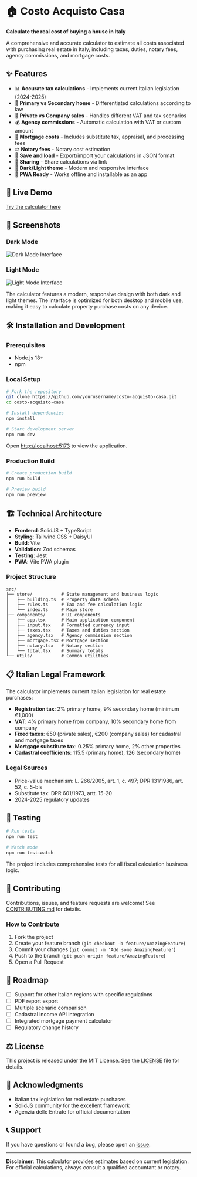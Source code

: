 # 🏠 Costo Acquisto Casa

**Calculate the real cost of buying a house in Italy**

A comprehensive and accurate calculator to estimate all costs associated with purchasing real estate in Italy, including taxes, duties, notary fees, agency commissions, and mortgage costs.

## ✨ Features

- 📊 **Accurate tax calculations** - Implements current Italian legislation (2024-2025)
- 🏡 **Primary vs Secondary home** - Differentiated calculations according to law
- 🏢 **Private vs Company sales** - Handles different VAT and tax scenarios
- 💰 **Agency commissions** - Automatic calculation with VAT or custom amount
- 🏦 **Mortgage costs** - Includes substitute tax, appraisal, and processing fees
- ⚖️ **Notary fees** - Notary cost estimation
- 💾 **Save and load** - Export/import your calculations in JSON format
- 🔗 **Sharing** - Share calculations via link
- 🌙 **Dark/Light theme** - Modern and responsive interface
- 📱 **PWA Ready** - Works offline and installable as an app

## 🚀 Live Demo

[Try the calculator here](https://costo-acquisto-casa.albertoforni.com/)

## 📸 Screenshots

### Dark Mode

![Dark Mode Interface](https://github.com/user-attachments/assets/dark-mode-screenshot.png)

### Light Mode

![Light Mode Interface](https://github.com/user-attachments/assets/light-mode-screenshot.png)

The calculator features a modern, responsive design with both dark and light themes. The interface is optimized for both desktop and mobile use, making it easy to calculate property purchase costs on any device.

## 🛠️ Installation and Development

### Prerequisites

- Node.js 18+
- npm

### Local Setup

```bash
# Fork the repository
git clone https://github.com/yourusername/costo-acquisto-casa.git
cd costo-acquisto-casa

# Install dependencies
npm install

# Start development server
npm run dev
```

Open [http://localhost:5173](http://localhost:5173) to view the application.

### Production Build

```bash
# Create production build
npm run build

# Preview build
npm run preview
```

## 🏗️ Technical Architecture

- **Frontend**: SolidJS + TypeScript
- **Styling**: Tailwind CSS + DaisyUI
- **Build**: Vite
- **Validation**: Zod schemas
- **Testing**: Jest
- **PWA**: Vite PWA plugin

### Project Structure

```
src/
├── store/           # State management and business logic
│   ├── building.ts  # Property data schema
│   ├── rules.ts     # Tax and fee calculation logic
│   └── index.ts     # Main store
├── components/      # UI components
│   ├── app.tsx      # Main application component
│   ├── input.tsx    # Formatted currency input
│   ├── taxes.tsx    # Taxes and duties section
│   ├── agency.tsx   # Agency commission section
│   ├── mortgage.tsx # Mortgage section
│   ├── notary.tsx   # Notary section
│   └── total.tsx    # Summary totals
└── utils/           # Common utilities
```

## 📋 Italian Legal Framework

The calculator implements current Italian legislation for real estate purchases:

- **Registration tax**: 2% primary home, 9% secondary home (minimum €1,000)
- **VAT**: 4% primary home from company, 10% secondary home from company
- **Fixed taxes**: €50 (private sales), €200 (company sales) for cadastral and mortgage taxes
- **Mortgage substitute tax**: 0.25% primary home, 2% other properties
- **Cadastral coefficients**: 115.5 (primary home), 126 (secondary home)

### Legal Sources

- Price-value mechanism: L. 266/2005, art. 1, c. 497; DPR 131/1986, art. 52, c. 5-bis
- Substitute tax: DPR 601/1973, artt. 15-20
- 2024-2025 regulatory updates

## 🧪 Testing

```bash
# Run tests
npm run test

# Watch mode
npm run test:watch
```

The project includes comprehensive tests for all fiscal calculation business logic.

## 🤝 Contributing

Contributions, issues, and feature requests are welcome! See [CONTRIBUTING.md](CONTRIBUTING.md) for details.

### How to Contribute

1. Fork the project
2. Create your feature branch (`git checkout -b feature/AmazingFeature`)
3. Commit your changes (`git commit -m 'Add some AmazingFeature'`)
4. Push to the branch (`git push origin feature/AmazingFeature`)
5. Open a Pull Request

## 📝 Roadmap

- [ ] Support for other Italian regions with specific regulations
- [ ] PDF report export
- [ ] Multiple scenario comparison
- [ ] Cadastral income API integration
- [ ] Integrated mortgage payment calculator
- [ ] Regulatory change history

## ⚖️ License

This project is released under the MIT License. See the [LICENSE](LICENSE) file for details.

## 🙏 Acknowledgments

- Italian tax legislation for real estate purchases
- SolidJS community for the excellent framework
- Agenzia delle Entrate for official documentation

## 📞 Support

If you have questions or found a bug, please open an [issue](https://github.com/yourusername/costo-acquisto-casa/issues).

---

**Disclaimer**: This calculator provides estimates based on current legislation. For official calculations, always consult a qualified accountant or notary.
